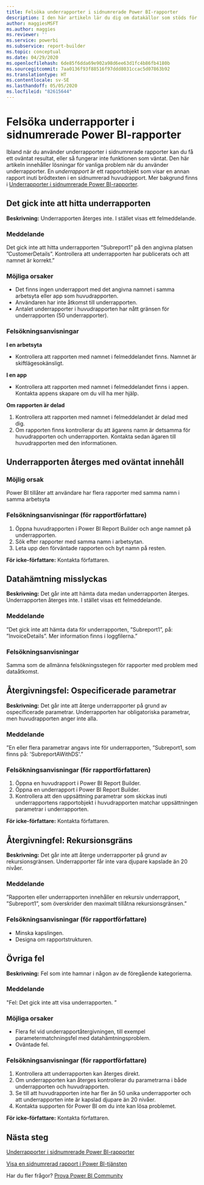 ```yaml
---
title: Felsöka underrapporter i sidnumrerade Power BI-rapporter
description: I den här artikeln lär du dig om datakällor som stöds för sidnumrerade rapporter i Power BI-tjänsten samt hur du ansluter till Azure SQL Database-datakällor.
author: maggiesMSFT
ms.author: maggies
ms.reviewer: ''
ms.service: powerbi
ms.subservice: report-builder
ms.topic: conceptual
ms.date: 04/29/2020
ms.openlocfilehash: 6de85f6dda69e902a98d6ee63d1fc4b86fb4180b
ms.sourcegitcommit: 7aa0136f93f88516f97ddd8031ccac5d07863b92
ms.translationtype: HT
ms.contentlocale: sv-SE
ms.lasthandoff: 05/05/2020
ms.locfileid: "82615644"
---
```

# <a name="troubleshoot-subreports-in-power-bi-paginated-reports"></a>Felsöka underrapporter i sidnumrerade Power BI-rapporter

Ibland när du använder underrapporter i sidnumrerade rapporter kan du få ett oväntat resultat, eller så fungerar inte funktionen som väntat. Den här artikeln innehåller lösningar för vanliga problem när du använder underrapporter. En *underrapport* är ett rapportobjekt som visar en annan rapport inuti brödtexten i en sidnumrerad huvudrapport. Mer bakgrund finns i [Underrapporter i sidnumrerade Power BI-rapporter](subreports.md).

## <a name="subreport-couldnt-be-found"></a>Det gick inte att hitta underrapporten

**Beskrivning:** Underrapporten återges inte. I stället visas ett felmeddelande.

### <a name="message"></a>Meddelande

Det gick inte att hitta underrapporten ”Subreport1” på den angivna platsen ”CustomerDetails”. Kontrollera att underrapporten har publicerats och att namnet är korrekt.”

### <a name="possible-reasons"></a>Möjliga orsaker

- Det finns ingen underrapport med det angivna namnet i samma arbetsyta eller app som huvudrapporten.
- Användaren har inte åtkomst till underrapporten.
- Antalet underrapporter i huvudrapporten har nått gränsen för underrapporten (50 underrapporter).

### <a name="troubleshooting-steps"></a>Felsökningsanvisningar

**I en arbetsyta**

- Kontrollera att rapporten med namnet i felmeddelandet finns. Namnet är skiftlägesokänsligt.

**I en app**

- Kontrollera att rapporten med namnet i felmeddelandet finns i appen. Kontakta appens skapare om du vill ha mer hjälp.

**Om rapporten är delad**

1. Kontrollera att rapporten med namnet i felmeddelandet är delad med dig.
2. Om rapporten finns kontrollerar du att ägarens namn är detsamma för huvudrapporten och underrapporten. Kontakta sedan ägaren till huvudrapporten med den informationen.

## <a name="subreport-renders-with-unexpected-content"></a>Underrapporten återges med oväntat innehåll

### <a name="possible-reason"></a>Möjlig orsak

Power BI tillåter att användare har flera rapporter med samma namn i samma arbetsyta

### <a name="troubleshooting-steps-for-report-authors"></a>Felsökningsanvisningar (för rapportförfattare)

1. Öppna huvudrapporten i Power BI Report Builder och ange namnet på underrapporten.
2. Sök efter rapporter med samma namn i arbetsytan.
3. Leta upp den förväntade rapporten och byt namn på resten.

**För icke-författare:** Kontakta författaren.

## <a name="data-retrieval-fails"></a>Datahämtning misslyckas

**Beskrivning:** Det går inte att hämta data medan underrapporten återges. Underrapporten återges inte. I stället visas ett felmeddelande.

### <a name="message"></a>Meddelande

”Det gick inte att hämta data för underrapporten, ”Subreport1”, på: ”InvoiceDetails”. Mer information finns i loggfilerna.”

### <a name="troubleshooting-steps"></a>Felsökningsanvisningar

Samma som de allmänna felsökningsstegen för rapporter med problem med dataåtkomst.

## <a name="rendering-fails-unspecified-parameters"></a>Återgivningsfel: Ospecificerade parametrar

**Beskrivning:** Det går inte att återge underrapporter på grund av ospecificerade parametrar. Underrapporten har obligatoriska parametrar, men huvudrapporten anger inte alla.

### <a name="message"></a>Meddelande 
”En eller flera parametrar angavs inte för underrapporten, ”Subreport1, som finns på: 'SubreportAWithDS'.”

### <a name="troubleshooting-steps-for-the-report-author"></a>Felsökningsanvisningar (för rapportförfattaren)

1. Öppna en huvudrapport i Power BI Report Builder.
2. Öppna en underrapport i Power BI Report Builder.
3. Kontrollera att den uppsättning parametrar som skickas inuti underrapportens rapportobjekt i huvudrapporten matchar uppsättningen parametrar i underrapporten.

**För icke-författare:** Kontakta författaren.

## <a name="rendering-fails-recursion-limit"></a>Återgivningfel: Rekursionsgräns

**Beskrivning:** Det går inte att återge underrapporter på grund av rekursionsgränsen. Underrapporter får inte vara djupare kapslade än 20 nivåer.

### <a name="message"></a>Meddelande

”Rapporten eller underrapporten innehåller en rekursiv underrapport, ”Subreport1”, som överskrider den maximalt tillåtna rekursionsgränsen.”

### <a name="troubleshooting-steps-for-report-authors"></a>Felsökningsanvisningar (för rapportförfattare)

- Minska kapslingen.
- Designa om rapportstrukturen.

## <a name="other-errors"></a>Övriga fel

**Beskrivning:** Fel som inte hamnar i någon av de föregående kategorierna.

### <a name="message"></a>Meddelande

"Fel: Det gick inte att visa underrapporten. ”

### <a name="possible-reasons"></a>Möjliga orsaker

- Flera fel vid underrapportåtergivningen, till exempel parametermatchningsfel med datahämtningsproblem.
- Oväntade fel.

### <a name="troubleshooting-steps-for-report-authors"></a>Felsökningsanvisningar (för rapportförfattare)

1. Kontrollera att underrapporten kan återges direkt.
2. Om underrapporten kan återges kontrollerar du parametrarna i både underrapporten och huvudrapporten.
3. Se till att huvudrapporten inte har fler än 50 unika underrapporter och att underrapporten inte är kapslad djupare än 20 nivåer.
4. Kontakta supporten för Power BI om du inte kan lösa problemet.

**För icke-författare:** Kontakta författaren.

## <a name="next-steps"></a>Nästa steg

[Underrapporter i sidnumrerade Power BI-rapporter](subreports.md)

[Visa en sidnumrerad rapport i Power BI-tjänsten](../consumer/paginated-reports-view-power-bi-service.md)

Har du fler frågor? [Prova Power BI Community](https://community.powerbi.com/)
